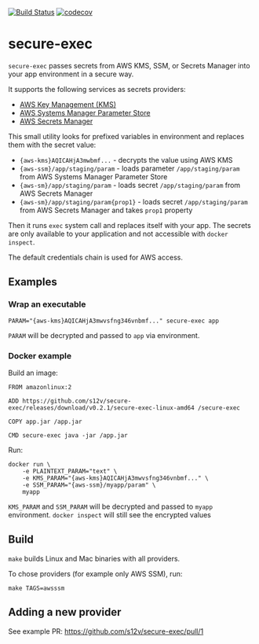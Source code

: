[![Build Status](https://travis-ci.com/s12v/secure-exec.svg?branch=master)](https://travis-ci.com/s12v/secure-exec)
[![codecov](https://codecov.io/gh/s12v/secure-exec/branch/master/graph/badge.svg)](https://codecov.io/gh/s12v/secure-exec)

# secure-exec

`secure-exec` passes secrets from AWS KMS, SSM, or Secrets Manager into your app environment in a secure way.

It supports the following services as secrets providers:
 - [AWS Key Management (KMS)](https://aws.amazon.com/kms/)
 - [AWS Systems Manager Parameter Store](https://docs.aws.amazon.com/systems-manager/latest/userguide/systems-manager-paramstore.html)
 - [AWS Secrets Manager](https://aws.amazon.com/secrets-manager/)

This small utility looks for prefixed variables in environment and replaces them with the secret value:
 - `{aws-kms}AQICAHjA3mwbmf...` - decrypts the value using AWS KMS
 - `{aws-ssm}/app/staging/param` - loads parameter `/app/staging/param` from AWS Systems Manager Parameter Store
 - `{aws-sm}/app/staging/param` - loads secret `/app/staging/param` from AWS Secrets Manager
 - `{aws-sm}/app/staging/param{prop1}` - loads secret `/app/staging/param` from AWS Secrets Manager and takes `prop1` property
 
Then it runs `exec` system call and replaces itself with your app.
The secrets are only available to your application and not accessible with `docker inspect`.

The default credentials chain is used for AWS access.

## Examples

### Wrap an executable

```
PARAM="{aws-kms}AQICAHjA3mwvsfng346vnbmf..." secure-exec app
```

`PARAM` will be decrypted and passed to `app` via environment.

### Docker example

Build an image:

```
FROM amazonlinux:2

ADD https://github.com/s12v/secure-exec/releases/download/v0.2.1/secure-exec-linux-amd64 /secure-exec

COPY app.jar /app.jar

CMD secure-exec java -jar /app.jar
```

Run:
```
docker run \
    -e PLAINTEXT_PARAM="text" \
    -e KMS_PARAM="{aws-kms}AQICAHjA3mwvsfng346vnbmf..." \
    -e SSM_PARAM="{aws-ssm}/myapp/param" \
    myapp 
```

`KMS_PARAM` and `SSM_PARAM` will be decrypted and passed to `myapp` environment.
`docker inspect` will still see the encrypted values

## Build

`make` builds Linux and Mac binaries with all providers.

To chose providers (for example only AWS SSM), run:
```
make TAGS=awsssm
```

## Adding a new provider

See example PR: https://github.com/s12v/secure-exec/pull/1
